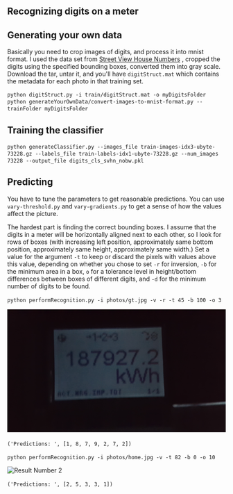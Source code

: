 ## Recognizing digits on a meter

## Generating your own data

Basically you need to crop images of digits, and process it into mnist format.
I used the data set from [Street View House Numbers](http://ufldl.stanford.edu/housenumbers/train.tar.gz) , cropped the digits using the specified bounding boxes, converted them into gray scale. Download the tar, untar it, and you'll have  `digitStruct.mat` which contains the metadata for each photo in that training set.

```
python digitStruct.py -i train/digitStruct.mat -o myDigitsFolder
python generateYourOwnData/convert-images-to-mnist-format.py --trainFolder myDigitsFolder 
```

## Training the classifier

```
python generateClassifier.py --images_file train-images-idx3-ubyte-73228.gz --labels_file train-labels-idx1-ubyte-73228.gz --num_images 73228 --output_file digits_cls_svhn_nobw.pkl 
```

## Predicting
You have to tune the parameters to get reasonable predictions. You can use `vary-threshold.py` and `vary-gradients.py` to get a sense of how the values affect the picture.

The hardest part is finding the correct bounding boxes. I assume that the digits in a meter will be horizontally aligned next to each other, so I look for rows of boxes (with increasing left position,  approximately same bottom position,  approximately same height,  approximately same width.)
Set a value for the argument `-t` to keep or discard the pixels with values above this value, depending on whether you chose to set `-r` for inversion,  `-b` for the minimum area in a box, `o` for a tolerance level in height/bottom differences between boxes of different digits, and `-d` for the minimum number of digits to be found. 


` python performRecognition.py -i photos/gt.jpg -v -r -t 45 -b 100 -o 3 `

![Result Number 1](photos/gt.jpg)

` ('Predictions: ', [1, 8, 7, 9, 2, 7, 2]) `

` python performRecognition.py -i photos/home.jpg -v -t 82 -b 0 -o 10 `

![Result Number 2](photos/home.jpg)

` ('Predictions: ', [2, 5, 3, 3, 1]) ` 

